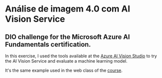 # Análise de imagem 4.0 com AI Vision Service

## DIO challenge for the Microsoft Azure AI Fundamentals certification.

In this exercise, I used the tools available at the [Azure AI Vision Studio](https://portal.vision.cognitive.azure.com/gallery/featured) to try the AI Vision Service and evaluate a machine learning model.

It's the same example used in the web class of the [course](https://web.dio.me/track/microsoft-azure-ai-fundamentals).
